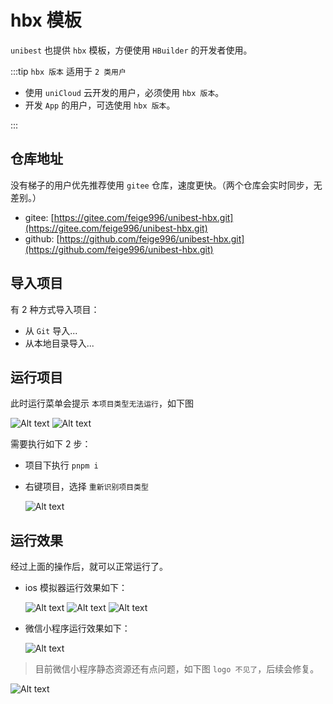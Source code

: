 # hbx 模板

`unibest` 也提供 `hbx` 模板，方便使用 `HBuilder` 的开发者使用。

:::tip
`hbx 版本` 适用于 `2 类用户`

- 使用 `uniCloud` 云开发的用户，必须使用 `hbx 版本`。
- 开发 `App` 的用户，可选使用 `hbx 版本`。

:::

## 仓库地址

没有梯子的用户优先推荐使用 `gitee` 仓库，速度更快。（两个仓库会实时同步，无差别。）

- gitee: [https://gitee.com/feige996/unibest-hbx.git](https://gitee.com/feige996/unibest-hbx.git)
- github: [https://github.com/feige996/unibest-hbx.git](https://github.com/feige996/unibest-hbx.git)

## 导入项目

有 2 种方式导入项目：

- 从 `Git` 导入...
- 从本地目录导入...

## 运行项目

此时运行菜单会提示 `本项目类型无法运行`，如下图

![Alt text](image-4.png)
![Alt text](image-5.png)

需要执行如下 2 步：

- 项目下执行 `pnpm i`
- 右键项目，选择 `重新识别项目类型`

  ![Alt text](image-6.png)

## 运行效果

经过上面的操作后，就可以正常运行了。

- ios 模拟器运行效果如下：

  ![Alt text](image-7.png)
  ![Alt text](image-8.png)
  ![Alt text](image-9.png)

- 微信小程序运行效果如下：

  ![Alt text](image-10.png)

> 目前微信小程序静态资源还有点问题，如下图 `logo 不见了`，后续会修复。

![Alt text](image-12.png)
